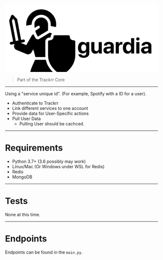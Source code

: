 ![Guardia Logo](images/logo.svg)

> Part of the Trackrr Core
***

Using a "service unique id". (For example, Spotify with a ID for a user).

- Authenticate to Trackrr
- Link different services to one account
- Provide data for User-Specific actions
- Pull User Data
  - Pulling User should be cachced.

***

# Requirements

- Python 3.7+ (3.6 possibly may work)
- Linux/Mac (Or Windows under WSL for Redis)
- Redis
- MongoDB

***

# Tests

None at this time.

***
# Endpoints

Endpoints can be found in the ```main.py```.

